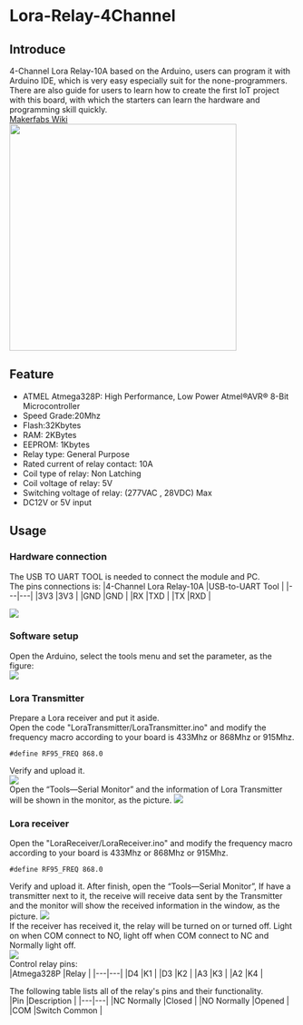  Lora-Relay-4Channel
 ==
Introduce
-
4-Channel Lora Relay-10A based on the Arduino, users can program it with Arduino IDE, which is very easy especially suit for the none-programmers. There are also guide for users to learn how to create the first IoT project with this board, with which the starters can learn the hardware and programming skill quickly. <br>
[Makerfabs Wiki](https://makerfabs.com/wiki/index.php?title=Main_Page) <br>
<img src="https://github.com/Makerfabs/Lora-Relay-4Channel/blob/master/md_pic/4-Channel%20Lora%20Relay-10A_1.jpg" width="400" height="400"  alt=""/><br/>

Feature
-
* ATMEL Atmega328P: High Performance, Low Power Atmel®AVR® 8-Bit Microcontroller
* Speed Grade:20Mhz
* Flash:32Kbytes
* RAM: 2KBytes
* EEPROM: 1Kbytes
* Relay type: General Purpose 
* Rated current of relay contact: 10A
* Coil type of relay: Non Latching
* Coil voltage of relay: 5V
* Switching voltage of relay: (277VAC , 28VDC) Max
* DC12V or 5V input

Usage
-
 ### Hardware connection
The USB TO UART TOOL is needed to connect the module and PC. <br>
The pins connections is: 
|4-Channel Lora Relay-10A |USB-to-UART Tool |
|---|---|
|3V3 |3V3 |
|GND |GND |
|RX |TXD |
|TX |RXD |

![](https://github.com/Makerfabs/Lora-Relay-4Channel/blob/master/md_pic/4-Channel%20Lora%20Relay-10A_3.jpg)

 ### Software setup
Open the Arduino, select the tools menu and set the parameter, as the figure:<br>
![](https://github.com/Makerfabs/Lora-Relay-4Channel/blob/master/md_pic/4-Channel%20Lora%20Relay-10A_4.png)

 ### Lora Transmitter
Prepare a Lora receiver and put it aside.<br>
Open the code "LoraTransmitter/LoraTransmitter.ino" and modify the frequency macro according to your board is 433Mhz or 868Mhz or 915Mhz. <br>
```
#define RF95_FREQ 868.0  
```
Verify and upload it. <br>
![](https://github.com/Makerfabs/Lora-Relay-4Channel/blob/master/md_pic/4-Channel%20Lora%20Relay-10A_8.png)  <br>
Open the “Tools—Serial Monitor” and the information of Lora Transmitter will be shown in the monitor, as the picture. 
![](https://github.com/Makerfabs/Lora-Relay-4Channel/blob/master/md_pic/4-Channel%20Lora%20Relay-10A_5.png) 

 ### Lora receiver
Open the "LoraReceiver/LoraReceiver.ino" and modify the frequency macro according to your board is 433Mhz or 868Mhz or 915Mhz. 
```
#define RF95_FREQ 868.0 
```
Verify and upload it. After finish, open the “Tools—Serial Monitor”, If have a transmitter next to it, the receive will receive data sent by the Transmitter and the monitor will show the received information in the window, as the picture.
![](https://github.com/Makerfabs/Lora-Relay-4Channel/blob/master/md_pic/4-Channel%20Lora%20Relay-10A_6.png)  <br>
If the receiver has received it, the relay will be turned on or turned off. Light on when COM connect to NO, light off when COM connect to NC and Normally light off.<br>
![](https://github.com/Makerfabs/Lora-Relay-4Channel/blob/master/md_pic/4-Channel%20Lora%20Relay-10A_7.gif) <br>
Control relay pins: <br>
|Atmega328P	|Relay |
|---|---|
|D4	|K1 |
|D3	|K2 |
|A3	|K3 |
|A2	|K4 |


The following table lists all of the relay's pins and their functionality.<br>
|Pin	|Description | 
|---|---|
|NC	Normally |Closed | 
|NO	Normally |Opened | 
|COM	|Switch Common | 





